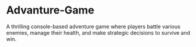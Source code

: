 # Advanture-Game
A thrilling console-based adventure game where players battle various enemies, manage their health, and make strategic decisions to survive and win.
